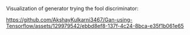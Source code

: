 Visualization of generator trying the fool discriminator:


https://github.com/AkshayKulkarni3467/Gan-using-Tensorflow/assets/129979542/ebbd8ef8-137f-4c24-8bca-e35f1b061e65

